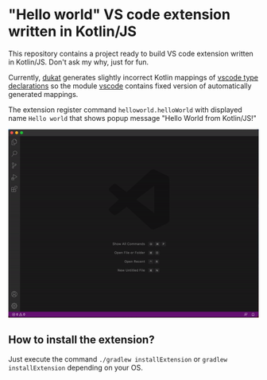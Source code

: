 # "Hello world" VS code extension written in Kotlin/JS

This repository contains a project ready to build VS code extension written in Kotlin/JS. 
Don't ask my why, just for fun.

Currently, [dukat](https://kotlinlang.org/docs/js-external-declarations-with-dukat.html) generates 
slightly incorrect Kotlin mappings of 
[vscode type declarations](https://www.npmjs.com/package/@types/vscode) so the module 
[vscode](./vscode) contains fixed version of automatically generated mappings.

The extension register command `helloworld.helloWorld` with displayed name `Hello world` that shows
popup message "Hello World from Kotlin/JS!"

![Demonstration](./demo.gif)

## How to install the extension?

Just execute the command `./gradlew installExtension` or `gradlew installExtension` depending on your OS.
